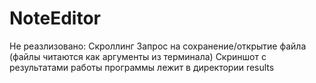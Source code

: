 # NoteEditor
Не реазлизовано:
  Скроллинг
  Запрос на сохранение/открытие файла (файлы читаются как аргументы из терминала)
Скриншот с результатами работы программы лежит в директории results

